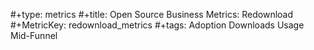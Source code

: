 #+type: metrics
#+title: Open Source Business Metrics: Redownload
#+MetricKey: redownload_metrics
#+tags: Adoption Downloads Usage Mid-Funnel
